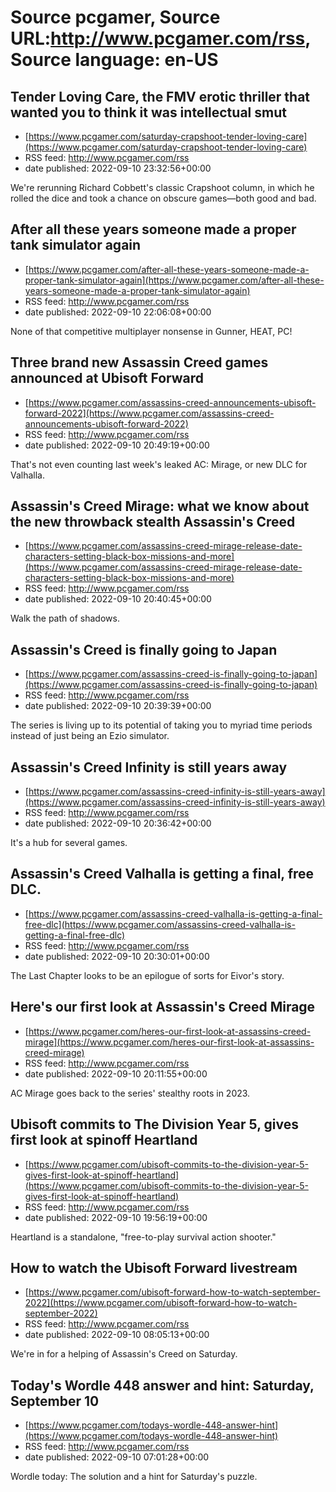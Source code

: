 # Source pcgamer, Source URL:http://www.pcgamer.com/rss, Source language: en-US

## Tender Loving Care, the FMV erotic thriller that wanted you to think it was intellectual smut
 - [https://www.pcgamer.com/saturday-crapshoot-tender-loving-care](https://www.pcgamer.com/saturday-crapshoot-tender-loving-care)
 - RSS feed: http://www.pcgamer.com/rss
 - date published: 2022-09-10 23:32:56+00:00

We're rerunning Richard Cobbett's classic Crapshoot column, in which he rolled the dice and took a chance on obscure games—both good and bad.

## After all these years someone made a proper tank simulator again
 - [https://www.pcgamer.com/after-all-these-years-someone-made-a-proper-tank-simulator-again](https://www.pcgamer.com/after-all-these-years-someone-made-a-proper-tank-simulator-again)
 - RSS feed: http://www.pcgamer.com/rss
 - date published: 2022-09-10 22:06:08+00:00

None of that competitive multiplayer nonsense in Gunner, HEAT, PC!

## Three brand new Assassin Creed games announced at Ubisoft Forward
 - [https://www.pcgamer.com/assassins-creed-announcements-ubisoft-forward-2022](https://www.pcgamer.com/assassins-creed-announcements-ubisoft-forward-2022)
 - RSS feed: http://www.pcgamer.com/rss
 - date published: 2022-09-10 20:49:19+00:00

That's not even counting last week's leaked AC: Mirage, or new DLC for Valhalla.

## Assassin's Creed Mirage: what we know about the new throwback stealth Assassin's Creed
 - [https://www.pcgamer.com/assassins-creed-mirage-release-date-characters-setting-black-box-missions-and-more](https://www.pcgamer.com/assassins-creed-mirage-release-date-characters-setting-black-box-missions-and-more)
 - RSS feed: http://www.pcgamer.com/rss
 - date published: 2022-09-10 20:40:45+00:00

Walk the path of shadows.

## Assassin's Creed is finally going to Japan
 - [https://www.pcgamer.com/assassins-creed-is-finally-going-to-japan](https://www.pcgamer.com/assassins-creed-is-finally-going-to-japan)
 - RSS feed: http://www.pcgamer.com/rss
 - date published: 2022-09-10 20:39:39+00:00

The series is living up to its potential of taking you to myriad time periods instead of just being an Ezio simulator.

## Assassin's Creed Infinity is still years away
 - [https://www.pcgamer.com/assassins-creed-infinity-is-still-years-away](https://www.pcgamer.com/assassins-creed-infinity-is-still-years-away)
 - RSS feed: http://www.pcgamer.com/rss
 - date published: 2022-09-10 20:36:42+00:00

It's a hub for several games.

## Assassin's Creed Valhalla is getting a final, free DLC.
 - [https://www.pcgamer.com/assassins-creed-valhalla-is-getting-a-final-free-dlc](https://www.pcgamer.com/assassins-creed-valhalla-is-getting-a-final-free-dlc)
 - RSS feed: http://www.pcgamer.com/rss
 - date published: 2022-09-10 20:30:01+00:00

The Last Chapter looks to be an epilogue of sorts for Eivor's story.

## Here's our first look at Assassin's Creed Mirage
 - [https://www.pcgamer.com/heres-our-first-look-at-assassins-creed-mirage](https://www.pcgamer.com/heres-our-first-look-at-assassins-creed-mirage)
 - RSS feed: http://www.pcgamer.com/rss
 - date published: 2022-09-10 20:11:55+00:00

AC Mirage goes back to the series' stealthy roots in 2023.

## Ubisoft commits to The Division Year 5, gives first look at spinoff Heartland
 - [https://www.pcgamer.com/ubisoft-commits-to-the-division-year-5-gives-first-look-at-spinoff-heartland](https://www.pcgamer.com/ubisoft-commits-to-the-division-year-5-gives-first-look-at-spinoff-heartland)
 - RSS feed: http://www.pcgamer.com/rss
 - date published: 2022-09-10 19:56:19+00:00

Heartland is a standalone, "free-to-play survival action shooter."

## How to watch the Ubisoft Forward livestream
 - [https://www.pcgamer.com/ubisoft-forward-how-to-watch-september-2022](https://www.pcgamer.com/ubisoft-forward-how-to-watch-september-2022)
 - RSS feed: http://www.pcgamer.com/rss
 - date published: 2022-09-10 08:05:13+00:00

We're in for a helping of Assassin's Creed on Saturday.

## Today's Wordle 448 answer and hint: Saturday, September 10
 - [https://www.pcgamer.com/todays-wordle-448-answer-hint](https://www.pcgamer.com/todays-wordle-448-answer-hint)
 - RSS feed: http://www.pcgamer.com/rss
 - date published: 2022-09-10 07:01:28+00:00

Wordle today: The solution and a hint for Saturday's puzzle.
